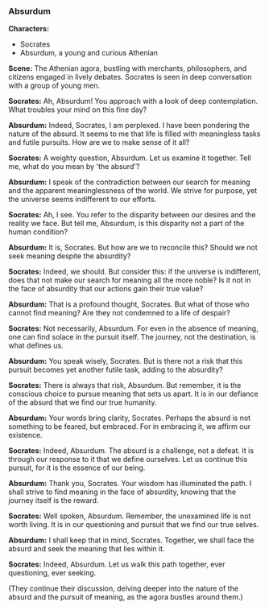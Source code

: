 ### Absurdum

**Characters:**
- Socrates
- Absurdum, a young and curious Athenian

**Scene:** The Athenian agora, bustling with merchants, philosophers, and citizens engaged in lively debates. Socrates is seen in deep conversation with a group of young men.

**Socrates:** Ah, Absurdum! You approach with a look of deep contemplation. What troubles your mind on this fine day?

**Absurdum:** Indeed, Socrates, I am perplexed. I have been pondering the nature of the absurd. It seems to me that life is filled with meaningless tasks and futile pursuits. How are we to make sense of it all?

**Socrates:** A weighty question, Absurdum. Let us examine it together. Tell me, what do you mean by 'the absurd'?

**Absurdum:** I speak of the contradiction between our search for meaning and the apparent meaninglessness of the world. We strive for purpose, yet the universe seems indifferent to our efforts.

**Socrates:** Ah, I see. You refer to the disparity between our desires and the reality we face. But tell me, Absurdum, is this disparity not a part of the human condition?

**Absurdum:** It is, Socrates. But how are we to reconcile this? Should we not seek meaning despite the absurdity?

**Socrates:** Indeed, we should. But consider this: if the universe is indifferent, does that not make our search for meaning all the more noble? Is it not in the face of absurdity that our actions gain their true value?

**Absurdum:** That is a profound thought, Socrates. But what of those who cannot find meaning? Are they not condemned to a life of despair?

**Socrates:** Not necessarily, Absurdum. For even in the absence of meaning, one can find solace in the pursuit itself. The journey, not the destination, is what defines us.

**Absurdum:** You speak wisely, Socrates. But is there not a risk that this pursuit becomes yet another futile task, adding to the absurdity?

**Socrates:** There is always that risk, Absurdum. But remember, it is the conscious choice to pursue meaning that sets us apart. It is in our defiance of the absurd that we find our true humanity.

**Absurdum:** Your words bring clarity, Socrates. Perhaps the absurd is not something to be feared, but embraced. For in embracing it, we affirm our existence.

**Socrates:** Indeed, Absurdum. The absurd is a challenge, not a defeat. It is through our response to it that we define ourselves. Let us continue this pursuit, for it is the essence of our being.

**Absurdum:** Thank you, Socrates. Your wisdom has illuminated the path. I shall strive to find meaning in the face of absurdity, knowing that the journey itself is the reward.

**Socrates:** Well spoken, Absurdum. Remember, the unexamined life is not worth living. It is in our questioning and pursuit that we find our true selves.

**Absurdum:** I shall keep that in mind, Socrates. Together, we shall face the absurd and seek the meaning that lies within it.

**Socrates:** Indeed, Absurdum. Let us walk this path together, ever questioning, ever seeking.

(They continue their discussion, delving deeper into the nature of the absurd and the pursuit of meaning, as the agora bustles around them.)